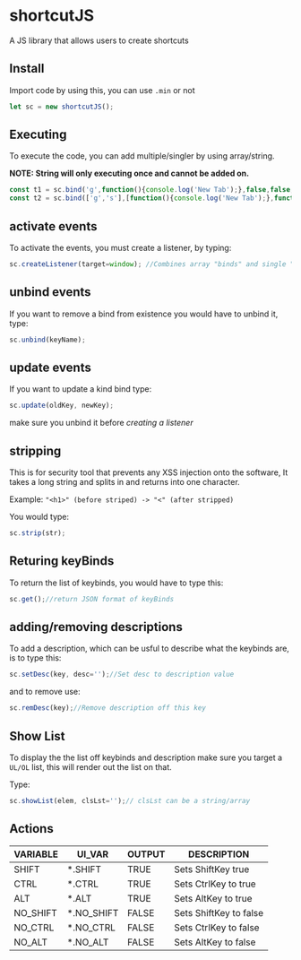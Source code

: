 # shortcutJS
A JS library that allows users to create shortcuts

## Install
Import code by using this, you can use `.min` or not
```js
let sc = new shortcutJS();
```
## Executing
To execute the code, you can add multiple/singler by using array/string. 

**NOTE: String will only executing once and cannot be added on.**

```js
const t1 = sc.bind('g',function(){console.log('New Tab');},false,false, false); //Loads an event with the key of "g"+ctrlKey. SHIFT:false, CTRL:false, ALT:false
const t2 = sc.bind(['g','s'],[function(){console.log('New Tab');},function(){console.log("Saved")}],[false, false],[true, true], [false, false]); //Loads multiple events of key of "g"+ctrlKey and "s"+ctrlKey. SHIFT:false, CTRL:true, ALT:false
```

## activate events
To activate the events, you must create a listener, by typing:
```js
sc.createListener(target=window); //Combines array "binds" and single "binds" with key events, you can change the target of the action, default "window"
```

## unbind events
If you want to remove a bind from existence you would have to unbind it, type:
```js
sc.unbind(keyName);
```
## update events
If you want to update a kind bind type:
```js
sc.update(oldKey, newKey);
```

make sure you unbind it before _creating a listener_

## stripping
This is for security tool that prevents any XSS injection onto the software, It takes a long string and splits in and returns into one character.

Example:
`"<h1>" (before striped) -> "<" (after stripped)`

You would type:
```js
sc.strip(str);
```

## Returing keyBinds
To return the list of keybinds, you would have to type this:
```js
sc.get();//return JSON format of keyBinds
```

## adding/removing descriptions
To add a description, which can be usful to describe what the keybinds are, is to type this:
```js
sc.setDesc(key, desc='');//Set desc to description value
```
and to remove use:
```js
sc.remDesc(key);//Remove description off this key
```

## Show List
To display the the list off keybinds and description make sure you target a `UL/OL` list, this will render out the list on that.

Type:
```js
sc.showList(elem, clsLst='');// clsLst can be a string/array
```

## Actions
| VARIABLE | UI_VAR | OUTPUT | DESCRIPTION |
| -------- | ------ | ------ | ----------- |
| SHIFT    | *.SHIFT | TRUE | Sets ShiftKey true |
| CTRL     | *.CTRL | TRUE | Sets CtrlKey to true |
| ALT      | *.ALT  | TRUE | Sets AltKey to true |
| NO_SHIFT | *.NO_SHIFT | FALSE | Sets ShiftKey to false |
| NO_CTRL  | *.NO_CTRL | FALSE | Sets CtrlKey to false |
| NO_ALT   | *.NO_ALT  | FALSE | Sets AltKey to false |
